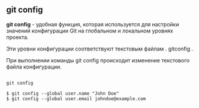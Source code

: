 ## git config

**git config** - удобная функция, которая используется для настройки значений конфигурации Git на глобальном и локальном уровнях проекта. 

Эти уровни конфигурации соответствуют текстовым файлам . gitconfig . 

При выполнении команды git config происходит изменение текстового файла конфигурации.

```bash=

git сonfig

$ git config --global user.name "John Doe"
$ git config --global user.email johndoe@example.com

```